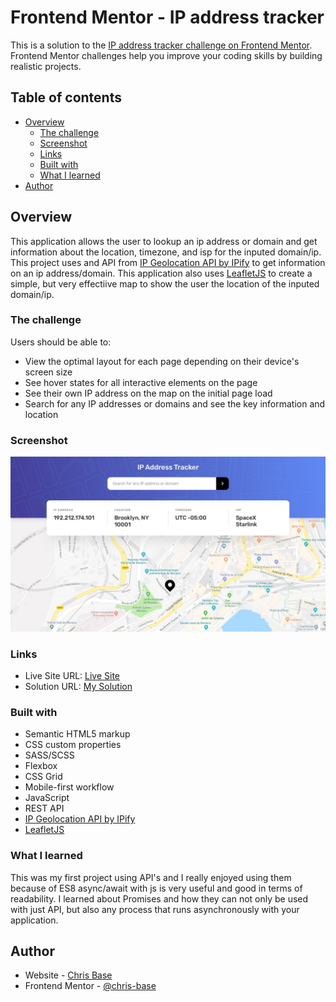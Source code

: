 # Frontend Mentor - IP address tracker

This is a solution to the [IP address tracker challenge on Frontend Mentor](https://www.frontendmentor.io/challenges/ip-address-tracker-I8-0yYAH0). Frontend Mentor challenges help you improve your coding skills by building realistic projects. 

## Table of contents

- [Overview](#overview)
  - [The challenge](#the-challenge)
  - [Screenshot](#screenshot)
  - [Links](#links)
  - [Built with](#built-with)
  - [What I learned](#what-i-learned)
- [Author](#author)

## Overview

This application allows the user to lookup an ip address or domain and get information about the location, timezone, and isp for the inputed domain/ip. This project uses and API from [IP Geolocation API by IPify](https://geo.ipify.org/) to get information on an ip address/domain. This application also uses [LeafletJS](https://leafletjs.com/) to create a simple, but very effectiive map to show the user the location of the inputed domain/ip.

### The challenge

Users should be able to:

- View the optimal layout for each page depending on their device's screen size
- See hover states for all interactive elements on the page
- See their own IP address on the map on the initial page load
- Search for any IP addresses or domains and see the key information and location

### Screenshot

![](./assets/IP-Address-Tracker-cbase-ss.png)

### Links

- Live Site URL: [Live Site]()
- Solution URL: [My Solution]()

### Built with

- Semantic HTML5 markup
- CSS custom properties
- SASS/SCSS
- Flexbox
- CSS Grid
- Mobile-first workflow
- JavaScript
- REST API
- [IP Geolocation API by IPify](https://geo.ipify.org/)
- [LeafletJS](https://leafletjs.com/)

### What I learned

This was my first project using API's and I really enjoyed using them because of ES8 async/await with js is very useful and good in terms of readability. I learned about Promises and how they can not only be used with just API, but also any process that runs asynchronously with your application.

## Author

- Website - [Chris Base](https://github.com/chris-base)
- Frontend Mentor - [@chris-base](https://www.frontendmentor.io/profile/chris-base)